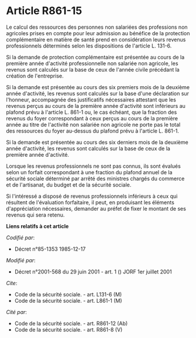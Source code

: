 # Article R861-15

Le calcul des ressources des personnes non salariées des professions non agricoles prises en compte pour leur admission au
bénéfice de la protection complémentaire en matière de santé prend en considération leurs revenus professionnels déterminés
selon les dispositions de l'article L. 131-6.

Si la demande de protection complémentaire est présentée au cours de la première année d'activité professionnelle non
salariée non agricole, les revenus sont calculés sur la base de ceux de l'année civile précédant la création de l'entreprise.

Si la demande est présentée au cours des six premiers mois de la deuxième année d'activité, les revenus sont calculés sur la
base d'une déclaration sur l'honneur, accompagnée des justificatifs nécessaires attestant que les revenus perçus au cours de
la première année d'activité sont inférieurs au plafond prévu à l'article L. 861-1 ou, le cas échéant, que la fraction des
revenus du foyer correspondant à ceux perçus au cours de la première année au titre de l'activité non salariée non agricole
ne porte pas le total des ressources du foyer au-dessus du plafond prévu à l'article L. 861-1.

Si la demande est présentée au cours des six derniers mois de la deuxième année d'activité, les revenus sont calculés sur la
base de ceux de la première année d'activité.

Lorsque les revenus professionnels ne sont pas connus, ils sont évalués selon un forfait correspondant à une fraction du
plafond annuel de la sécurité sociale déterminé par arrêté des ministres chargés du commerce et de l'artisanat, du budget et
de la sécurité sociale.

Si l'intéressé a disposé de revenus professionnels inférieurs à ceux qui résultent de l'évaluation forfaitaire, il peut, en
produisant les éléments d'appréciation nécessaires, demander au préfet de fixer le montant de ses revenus qui sera retenu.

**Liens relatifs à cet article**

_Codifié par_:

  - Décret n°85-1353 1985-12-17

_Modifié par_:

  - Décret n°2001-568 du 29 juin 2001 - art. 1 () JORF 1er juillet 2001

_Cite_:

  - Code de la sécurité sociale. - art. L131-6 (M)
  - Code de la sécurité sociale. - art. L861-1 (M)

_Cité par_:

  - Code de la sécurité sociale. - art. R861-12 (Ab)
  - Code de la sécurité sociale. - art. R861-8 (V)
